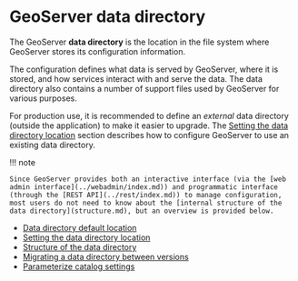 # GeoServer data directory

The GeoServer **data directory** is the location in the file system where GeoServer stores its configuration information.

The configuration defines what data is served by GeoServer, where it is stored, and how services interact with and serve the data. The data directory also contains a number of support files used by GeoServer for various purposes.

For production use, it is recommended to define an *external* data directory (outside the application) to make it easier to upgrade. The [Setting the data directory location](setting.md) section describes how to configure GeoServer to use an existing data directory.

!!! note

    Since GeoServer provides both an interactive interface (via the [web admin interface](../webadmin/index.md)) and programmatic interface (through the [REST API](../rest/index.md)) to manage configuration, most users do not need to know about the [internal structure of the data directory](structure.md), but an overview is provided below.

<div class="grid cards" markdown>

-   [Data directory default location](location.md)
-   [Setting the data directory location](setting.md)
-   [Structure of the data directory](structure.md)
-   [Migrating a data directory between versions](migrating.md)
-   [Parameterize catalog settings](configtemplate.md)

</div>
